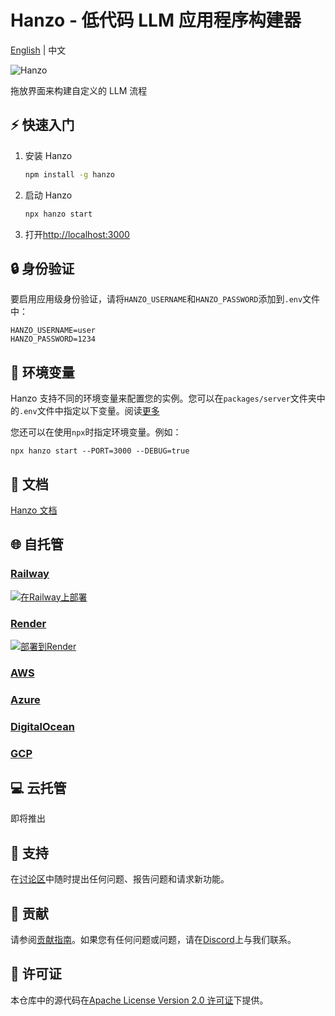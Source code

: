 <!-- markdownlint-disable MD030 -->

# Hanzo - 低代码 LLM 应用程序构建器

[English](./README.md) | 中文

![Hanzo](https://github.com/HanzoAI/Hanzo/blob/main/images/hanzo.gif?raw=true)

拖放界面来构建自定义的 LLM 流程

## ⚡ 快速入门

1. 安装 Hanzo
    ```bash
    npm install -g hanzo
    ```
2. 启动 Hanzo

    ```bash
    npx hanzo start
    ```

3. 打开[http://localhost:3000](http://localhost:3000)

## 🔒 身份验证

要启用应用级身份验证，请将`HANZO_USERNAME`和`HANZO_PASSWORD`添加到`.env`文件中：

```
HANZO_USERNAME=user
HANZO_PASSWORD=1234
```

## 🌱 环境变量

Hanzo 支持不同的环境变量来配置您的实例。您可以在`packages/server`文件夹中的`.env`文件中指定以下变量。阅读[更多](https://docs.hanzo.ai/environment-variables)

您还可以在使用`npx`时指定环境变量。例如：

```
npx hanzo start --PORT=3000 --DEBUG=true
```

## 📖 文档

[Hanzo 文档](https://docs.hanzo.ai/)

## 🌐 自托管

### [Railway](https://docs.hanzo.ai/deployment/railway)

[![在Railway上部署](https://railway.app/button.svg)](https://railway.app/template/YK7J0v)

### [Render](https://docs.hanzo.ai/deployment/render)

[![部署到Render](https://render.com/images/deploy-to-render-button.svg)](https://docs.hanzo.ai/deployment/render)

### [AWS](https://docs.hanzo.ai/deployment/aws)

### [Azure](https://docs.hanzo.ai/deployment/azure)

### [DigitalOcean](https://docs.hanzo.ai/deployment/digital-ocean)

### [GCP](https://docs.hanzo.ai/deployment/gcp)

## 💻 云托管

即将推出

## 🙋 支持

在[讨论区](https://github.com/HanzoAI/Hanzo/discussions)中随时提出任何问题、报告问题和请求新功能。

## 🙌 贡献

请参阅[贡献指南](https://github.com/HanzoAI/Hanzo/blob/master/CONTRIBUTING.md)。如果您有任何问题或问题，请在[Discord](https://discord.gg/jbaHfsRVBW)上与我们联系。

## 📄 许可证

本仓库中的源代码在[Apache License Version 2.0 许可证](https://github.com/HanzoAI/Hanzo/blob/master/LICENSE.md)下提供。
